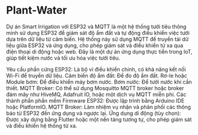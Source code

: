 # Plant-Water

Dự án Smart Irrigation với ESP32 và MQTT là một hệ thống tưới tiêu thông minh sử dụng ESP32 để giám sát độ ẩm đất và tự động điều khiển việc tưới dựa trên dữ liệu từ cảm biến. Hệ thống này sử dụng MQTT để truyền tải dữ liệu giữa ESP32 và ứng dụng, cho phép giám sát và điều khiển từ xa qua điện thoại di động hoặc web. Đây là một dự án ứng dụng thực tiễn trong IoT, giúp tiết kiệm nước và tối ưu hóa việc tưới tiêu.

Yêu cầu phần cứng
ESP32: Là bộ vi điều khiển chính, có khả năng kết nối Wi-Fi để truyền dữ liệu.
Cảm biến độ ẩm đất: Để đo độ ẩm đất.
Rơ-le hoặc Module bơm: Để điều khiển máy bơm nước.
Bơm nước: Để tưới nước khi cần thiết.
MQTT Broker: Có thể sử dụng Mosquitto MQTT broker hoặc broker đám mây như HiveMQ, Adafruit IO, hoặc một dịch vụ MQTT miễn phí.
Các thành phần phần mềm
Firmware ESP32: Được lập trình bằng Arduino IDE hoặc PlatformIO.
MQTT Broker: Làm nhiệm vụ nhận và phân phối các thông báo từ ESP32 đến ứng dụng và ngược lại.
Ứng dụng di động (tùy chọn): Được xây dựng bằng Flutter hoặc một nền tảng tương tự, cho phép giám sát và điều khiển hệ thống từ xa.
